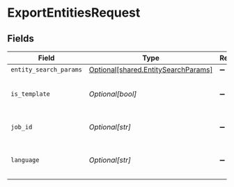# ExportEntitiesRequest


## Fields

| Field                                                                            | Type                                                                             | Required                                                                         | Description                                                                      | Example                                                                          |
| -------------------------------------------------------------------------------- | -------------------------------------------------------------------------------- | -------------------------------------------------------------------------------- | -------------------------------------------------------------------------------- | -------------------------------------------------------------------------------- |
| `entity_search_params`                                                           | [Optional[shared.EntitySearchParams]](../../models/shared/entitysearchparams.md) | :heavy_minus_sign:                                                               | N/A                                                                              |                                                                                  |
| `is_template`                                                                    | *Optional[bool]*                                                                 | :heavy_minus_sign:                                                               | Pass 'true' to generate import template                                          |                                                                                  |
| `job_id`                                                                         | *Optional[str]*                                                                  | :heavy_minus_sign:                                                               | Export Job Id to get the result                                                  | abc123                                                                           |
| `language`                                                                       | *Optional[str]*                                                                  | :heavy_minus_sign:                                                               | Export headers translation language                                              |                                                                                  |